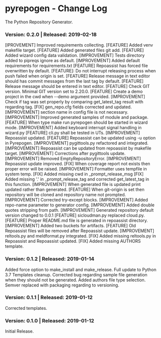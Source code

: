 # pyrepogen - Change Log
The Python Repository Generator.

### Version: 0.2.0 | Released: 2019-02-18 
[IPROVEMENT] Improved requirements collecting.
[FEATURE] Added venv makefile target.
[FEATURE] Added generated files git add.
[FEATURE] Added wizard config data validation.
[IMPROVEMENT] Tests directory added to pipreqs ignore as default.
[IMPROVEMENT] Added default requirements for requirements.txt
[FEATURE] Repoassist has forced file overwritten by default.
[FEATURE]: Do not interrupt releasing process when push failed when origin is set.
[FEATURE] Release message in text editor should has commit messages from the last tag by default.
[FEATURE] Release message should be entered in text editor.
[FEATURE] Check GIT version. Minimal GIT version set to 2.20.0.
[FEATURE] Create a demo project in the cwd when --demo argument provided.
[IMPROVEMENT] Check if tag was set properly by comparing get_latest_tag result with regarding tag.
[FIX] gen_repo.cfg fields corrected and updated.
[IMPROVEMENT] section name in config file is not necessary.
[IMPROVEMENT] Improved generated samples of module and package.
[FEATURE] When type make run pyrepogen should be started in wizard mode.
[IMPROVEMENT] Added keyboard interrupt signal handling in wizard.py
[FEATURE] cli.py shall be tested in UTs.
[IMPROVEMENT] Repoassist updated.
[FEATURE] Repoassist can be updated using -u option in Pyrepogen.
[IMPROVEMENT] pygittools.py refactored and integrated.
[IMPROVEMENT] Repoassist can be updated from repoassist by makefile target.
[IMPROVEMENT] Corrections after pygittools update.
[IMPROVEMENT] Removed EmptyRepositoryError.
[IMPROVEMENT] Repoassist update improved.
[FIX] When coverage report not exists then proper error will be raised.
[IMPROVEMENT] Formatter uses tempfile in system temp.
[FIX] Added missing cwd in _prompt_release_msg
[FIX] Added missing '.' in _prompt_release_tag and corrected get_latest_tag in this function.
[IMPROVEMENT] When generated file is updated print updated rather than generated.
[FEATURE] When git-origin is set then repository will be cloned and repository name not prompted.
[IMPROVEMENT] Corrected try-except blocks.
[IMPROVEMENT] Added repo-name parameter to generator config.
[IMPROVEMENT] Added double quotes stripping from path.
[IMPROVEMENT] Generated repository default version changed to 0.0.1
[FEATURE] sicloudman.py replaced cloud.py.
[FEATURE] Proper README.md file is generated in repoassist directory.
[IMPROVEMENT] Added two buckets for artifacts.
[FEATURE] Old Repoassist files will be removed after Repoassist update.
[IMPROVEMENT] reltools.py and meldformat.py integrated.
[FIX] Added missing reltools.py in Repoassist and Repoassist updated.
[FIX] Added missing AUTHORS template.

### Version: 0.1.2 | Released: 2019-01-14 
Added force option to make_install and make_release.
Full update to Python 3.7
Templates cleanup.
Corrected bug regarding sample file generation when they should not be generated.
Added authors file type selection.
Semver replaced with packaging regarding to versioning.

### Version: 0.1.1 | Released: 2019-01-12 
Corrected templates.

### Version: 0.1.0 | Released: 2019-01-12 
Initial Release.